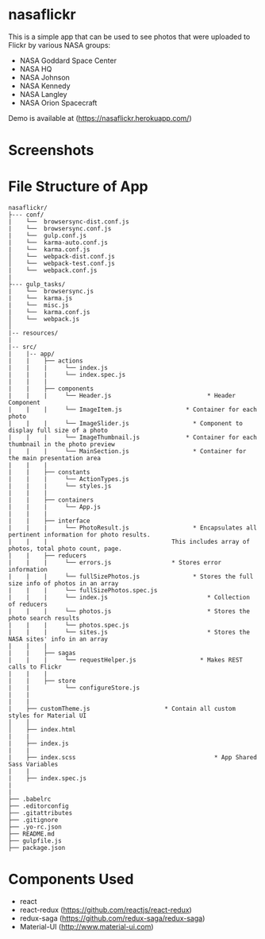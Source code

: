 # nasaflickr
This is a simple app that can be used to see photos that were uploaded to Flickr by various NASA groups:
* NASA Goddard Space Center
* NASA HQ
* NASA Johnson
* NASA Kennedy
* NASA Langley
* NASA Orion Spacecraft

Demo is available at (https://nasaflickr.herokuapp.com/)

# Screenshots



# File Structure of App

```
nasaflickr/
├--- conf/
|    └──  browsersync-dist.conf.js
|    └──  browsersync.conf.js     
|    └──  gulp.conf.js	
|    └──  karma-auto.conf.js	
|    └──  karma.conf.js                           
│    └──  webpack-dist.conf.js               
│    └──  webpack-test.conf.js 
|    └──  webpack.conf.js   
|
├--- gulp_tasks/
|    └──  browsersync.js
|    └──  karma.js     
|    └──  misc.js	
|    └──  karma.conf.js                           
│    └──  webpack.js              
│  
|-- resources/
|
|-- src/
|    |-- app/
|    |    ├── actions 
|    |    | 	└── index.js
|    |    |		└── index.spec.js
|    |	  |
|    |    ├── components 
|    |    |		└── Header.js					        * Header Component
|    |    | 	└── ImageItem.js        		  * Container for each photo
|    |	  |		└── ImageSlider.js  			    * Component to display full size of a photo
|    |	  |		└── ImageThumbnail.js  			  * Container for each thumbnail in the photo preview
|    |	  |		└── MainSection.js  			    * Container for the main presentation area
|    | 	  |
|	 |	  ├── constants 
|    |    |		└── ActionTypes.js
|    |    |		└── styles.js        
|    |	  |		
|    |    ├── containers 
|    |    |		└── App.js
|    |    |		
|	 |	  ├── interface 
|    |    |		└── PhotoResult.js				    * Encapsulates all pertinent information for photo results.     
|    |    |	                                  This includes array of photos, total photo count, page.
|	 |	  ├── reducers 
|    |    |		└── errors.js                 * Stores error information
|	 |	  |		└── fullSizePhotos.js			    * Stores the full size info of photos in an array
|    |    |		└── fullSizePhotos.spec.js
|    |    |		└── index.js					        * Collection of reducers
|	 |	  |     └── photos.js					        * Stores the photo search results
|    |    |		└── photos.spec.js
|	 |	  |		└── sites.js					        * Stores the NASA sites' info in an array
|	 |	  |
|	 |	  ├── sagas
|	 |	  |		└── requestHelper.js			      * Makes REST calls to Flickr
|	 |	  |
|	 |	  ├── store
|	 |	  		└── configureStore.js
|	 |	  
|    |    
|    ├── customTheme.js                     * Contain all custom styles for Material UI
│    │   
│    ├── index.html                          
|    |                                      
|    ├── index.js  
|    |
|    ├── index.scss 							          * App Shared Sass Variables
|    |
|    ├── index.spec.js
|   
|
├── .babelrc                       
├── .editorconfig                         
├── .gitattributes                             
├── .gitignore                          
├── .yo-rc.json                          
├── README.md                   
├── gulpfile.js                        
├── package.json                       
```


# Components Used
* react
* react-redux (https://github.com/reactjs/react-redux)
* redux-saga (https://github.com/redux-saga/redux-saga)
* Material-UI (http://www.material-ui.com)

